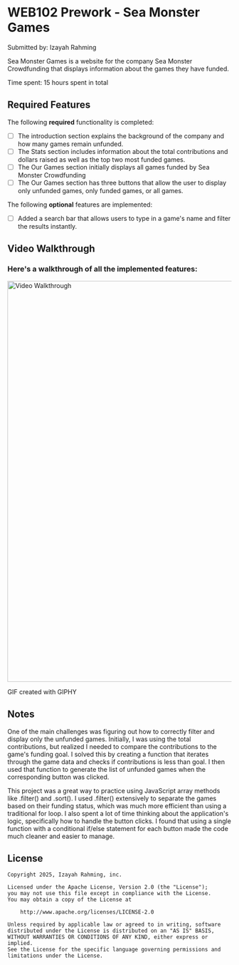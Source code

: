 # WEB102 Prework - Sea Monster Games

Submitted by: Izayah Rahming

Sea Monster Games is a website for the company Sea Monster Crowdfunding that displays information about the games they have funded.

Time spent: 15 hours spent in total

## Required Features

The following **required** functionality is completed:

* [ ] The introduction section explains the background of the company and how many games remain unfunded.
* [ ] The Stats section includes information about the total contributions and dollars raised as well as the top two most funded games.
* [ ] The Our Games section initially displays all games funded by Sea Monster Crowdfunding
* [ ] The Our Games section has three buttons that allow the user to display only unfunded games, only funded games, or all games.

The following **optional** features are implemented:

* [ ] Added a search bar that allows users to type in a game's name and filter the results instantly.


## Video Walkthrough

### Here's a walkthrough of all the implemented features:

<img src='https://media4.giphy.com/media/v1.Y2lkPTc5MGI3NjExdGxjanFjb2JhNGpoOWN0dHMyeHAwZHV2dWx4MXRhaHk0d3pzbGN2aiZlcD12MV9pbnRlcm5hbF9naWZfYnlfaWQmY3Q9Zw/hLH0GocSVRjnn1x5v4/giphy.gif' title='Video Walkthrough' alt='Video Walkthrough' width='900'/>

<!-- Replace this with whatever GIF tool you used! -->
GIF created with GIPHY
<!-- Recommended tools:
[Kap](https://getkap.co/) for macOS
[ScreenToGif](https://www.screentogif.com/) for Windows
[peek](https://github.com/phw/peek) for Linux. -->

## Notes

One of the main challenges was figuring out how to correctly filter and display only the unfunded games. Initially, I was using the total contributions, but realized I needed to compare the contributions to the game's funding goal. I solved this by creating a function that iterates through the game data and checks if contributions is less than goal. I then used that function to generate the list of unfunded games when the corresponding button was clicked.

This project was a great way to practice using JavaScript array methods like .filter() and .sort(). I used .filter() extensively to separate the games based on their funding status, which was much more efficient than using a traditional for loop. I also spent a lot of time thinking about the application's logic, specifically how to handle the button clicks. I found that using a single function with a conditional if/else statement for each button made the code much cleaner and easier to manage.

## License

    Copyright 2025, Izayah Rahming, inc.

    Licensed under the Apache License, Version 2.0 (the "License");
    you may not use this file except in compliance with the License.
    You may obtain a copy of the License at

        http://www.apache.org/licenses/LICENSE-2.0

    Unless required by applicable law or agreed to in writing, software
    distributed under the License is distributed on an "AS IS" BASIS,
    WITHOUT WARRANTIES OR CONDITIONS OF ANY KIND, either express or implied.
    See the License for the specific language governing permissions and
    limitations under the License.
